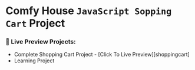 # Comfy House `JavaScript Sopping Cart` Project

### 🔰 Live Preview Projects:

- Complete Shopping Cart Project - [Click To Live Preview][shoppingcart]
- Learning Project
